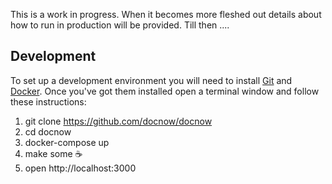 This is a work in progress. When it becomes more fleshed out details about how
to run in production will be provided. Till then ....

## Development

To set up a development environment you will need to install [Git] and [Docker].
Once you've got them installed open a terminal window and follow these
instructions:

1. git clone https://github.com/docnow/docnow
1. cd docnow
1. docker-compose up
1. make some ☕️
1. open http://localhost:3000

[Git]: https://git-scm.com/
[Docker]: https://www.docker.com/


